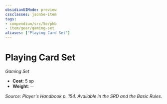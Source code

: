 ```yaml
---
obsidianUIMode: preview
cssclasses: json5e-item
tags:
- compendium/src/5e/phb
- item/gear/gaming-set
aliases: ["Playing Card Set"]
---
```

# Playing Card Set
*Gaming Set*  

- **Cost**: 5 sp
- **Weight**: ⏤

*Source: Player's Handbook p. 154. Available in the SRD and the Basic Rules.*